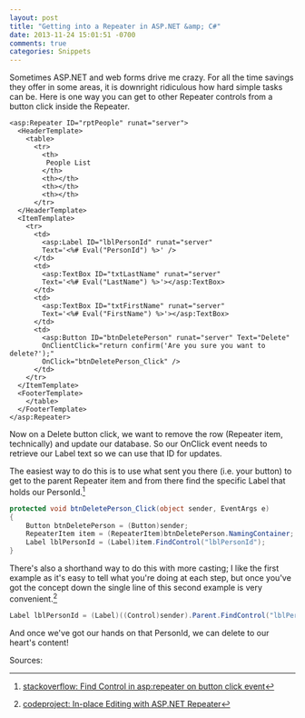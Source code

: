 ```yaml
---
layout: post
title: "Getting into a Repeater in ASP.NET &amp; C#"
date: 2013-11-24 15:01:51 -0700
comments: true
categories: Snippets
---
```

Sometimes ASP.NET and web forms drive me crazy.  For all the time savings they offer in some areas, it is downright ridiculous how hard simple tasks can be.  Here is one way you can get to other Repeater controls from a button click inside the Repeater.

``` aspx-cs Basic Repeater with delete button for each Repeater item
<asp:Repeater ID="rptPeople" runat="server">
  <HeaderTemplate>
    <table>
      <tr>
        <th>
         People List
        </th>
        <th></th>
        <th></th>
        <th></th>
      </tr>
  </HeaderTemplate>
  <ItemTemplate>
    <tr>
      <td>
        <asp:Label ID="lblPersonId" runat="server" 
        Text='<%# Eval("PersonId") %>' />
      </td>
      <td>
        <asp:TextBox ID="txtLastName" runat="server" 
        Text='<%# Eval("LastName") %>'></asp:TextBox>
      </td>
      <td>
        <asp:TextBox ID="txtFirstName" runat="server" 
        Text='<%# Eval("FirstName") %>'></asp:TextBox>
      </td>
      <td>
        <asp:Button ID="btnDeletePerson" runat="server" Text="Delete" 
        OnClientClick="return confirm('Are you sure you want to delete?');" 
        OnClick="btnDeletePerson_Click" />
      </td>
    </tr>
  </ItemTemplate>
  <FooterTemplate>
    </table>
  </FooterTemplate>
</asp:Repeater>
```

Now on a Delete button click, we want to remove the row (Repeater item, technically) and update our database.  So our OnClick event needs to retrieve our Label text so we can use that ID for updates.

The easiest way to do this is to use what sent you there (i.e. your button) to get to the parent Repeater item and from there find the specific Label that holds our PersonId.[^1]

``` c# OnClick event for Delete button mark:3-5
protected void btnDeletePerson_Click(object sender, EventArgs e)
{
    Button btnDeletePerson = (Button)sender;
    RepeaterItem item = (RepeaterItem)btnDeletePerson.NamingContainer;
    Label lblPersonId = (Label)item.FindControl("lblPersonId");
}
```

There's also a shorthand way to do this with more casting; I like the first example as it's easy to tell what you're doing at each step, but once you've got the concept down the single line of this second example is very convenient.[^2]

``` c# start:3
Label lblPersonId = (Label)((Control)sender).Parent.FindControl("lblPersonId");
```

And once we've got our hands on that PersonId, we can delete to our heart's content!

Sources:
[^1]: [stackoverflow: Find Control in asp:repeater on button click event](http://stackoverflow.com/a/10880370/1657324)
[^2]: [codeproject: In-place Editing with ASP.NET Repeater](http://www.codeproject.com/Articles/247289/In-place-editing-with-ASP-NET-Repeater)